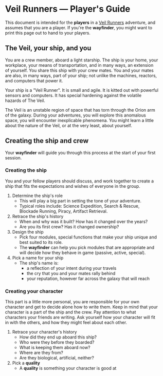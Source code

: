 # Veil Runners — Player's Guide

This document is intended for the **players** in a [Veil Runners](/veil-runners) adventure, and assumes that you are a player.
If you're the **wayfinder**, you might want to print this page out to hand to your players.

## The Veil, your ship, and you

You are a crew member, aboard a light starship. The ship is your home, your workplace, your means of transportation, and in many ways, an extension of yourself.
You share this ship with your crew mates. You and your mates are also, in many ways, part of your ship; not unlike the machines, reactors, and computers that power it.

Your ship is a "Veil Runner". It is small and agile. It is kitted out with powerful sensors and computers. It has special hardening against the volatile hazards of The Veil.

The Veil is an unstable region of space that has torn through the Orion arm of the galaxy. During your adventures, you will explore this anomalous space, you will encounter inexplicable phenomena. You might learn a little about the nature of the Veil, or at the very least, about yourself.

## Creating the ship and crew

Your **wayfinder** will guide you through this process at the start of your first session.

### Creating the ship
You and your fellow players should discuss, and work together to create a ship that fits the expectations and wishes of everyone in the group.   
1. Determine the ship's role
    - This will play a big part in setting the tone of your adventure.
    - Typical roles include: Science Expedition, Search & Rescue, Blockade Running, Piracy, Artifact Retrieval.
2. Retrace the ship's history
   - When and why was it built? How has it changed over the years?
   - Are you its first crew? Has it changed ownership?
3. Design the ship
   - Pick four modules, special functions that make your ship unique and best suited to its role.
   - The **wayfinder** can help you pick modules that are appropriate and will decide how they behave in game (passive, active, special).
4. Pick a name for your ship
   - The ship's name is:
     - a reflection of your intent during your travels
     - the cry that you and your mates rally behind
     - your reputation, however far across the galaxy that will reach

### Creating your character
This part is a little more personal, you are responsible for your own character and get to decide alone how to write them.
Keep in mind that your character is a part of the ship and the crew. Pay attention to what characters your friends are writing. Ask yourself how your character will fit in with the others, and how they might feel about each other.

1. Retrace your character's history
   - How did they end up aboard this ship?
   - Who were they before they boarded?
   - What is keeping them aboard now?
   - Where are they from?
   - Are they biological, artificial, neither?
2. Pick a **quality**
   - A **quality** is something your character is good at